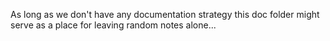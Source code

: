 As long as we don't have any documentation strategy this doc folder might serve
as a place for leaving random notes alone...
